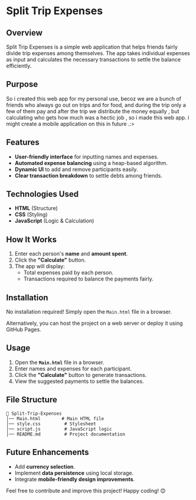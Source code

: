 # Split Trip Expenses

## Overview
Split Trip Expenses is a simple web application that helps friends fairly divide trip expenses among themselves. The app takes individual expenses as input and calculates the necessary transactions to settle the balance efficiently.

## Purpose

So i created this web app for my personal use, becoz we are a bunch of friends who always go out on trips and for food, and during the trip only a few of them pay and after the trip we distribute the money equally , but calculating who gets how much was a hectic job , so i made this web app. i might create a mobile application on this in future .:>

## Features
- **User-friendly interface** for inputting names and expenses.
- **Automated expense balancing** using a heap-based algorithm.
- **Dynamic UI** to add and remove participants easily.
- **Clear transaction breakdown** to settle debts among friends.

## Technologies Used
- **HTML** (Structure)
- **CSS** (Styling)
- **JavaScript** (Logic & Calculation)

## How It Works
1. Enter each person's **name** and **amount spent**.
2. Click the **"Calculate"** button.
3. The app will display:
   - Total expenses paid by each person.
   - Transactions required to balance the payments fairly.

## Installation
No installation required! Simply open the `Main.html` file in a browser.

Alternatively, you can host the project on a web server or deploy it using GitHub Pages.

## Usage
1. Open the **`Main.html`** file in a browser.
2. Enter names and expenses for each participant.
3. Click the **"Calculate"** button to generate transactions.
4. View the suggested payments to settle the balances.

## File Structure
```
📂 Split-Trip-Expenses
│── Main.html        # Main HTML file
│── style.css         # Stylesheet
│── script.js         # JavaScript logic
│── README.md         # Project documentation
```

## Future Enhancements
- Add **currency selection**.
- Implement **data persistence** using local storage.
- Integrate **mobile-friendly design improvements**.

Feel free to contribute and improve this project! Happy coding! 😊

